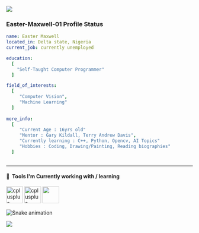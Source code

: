  <p align="left">
  <img src="https://capsule-render.vercel.app/api?type=waving&color=brown&height=90&section=footer"/>
</p>

### Easter-Maxwell-01 Profile Status

```yaml
name: Easter Maxwell
located_in: Delta state, Nigeria
current_job: currently unemployed

education:
  [
    "Self-Taught Computer Programmer"
  ]

field_of_interests:
  [
     "Computer Vision", 
     "Machine Learning"
  ]
 
more_info:
  [
     "Current Age : 16yrs old"
     "Mentor : Gary Kildall, Terry Andrew Davis",
     "Currently learning : C++, Python, Opencv, AI Topics"
     "Hobbies : Coding, Drawing/Painting, Reading biographies"
  ]
  
```
---

<h4> 🚀 &nbsp;Tools I'm Currently working with / learning </h4>
<p align="left">
<img src="https://cdn.jsdelivr.net/gh/devicons/devicon/icons/cplusplus/cplusplus-original.svg" alt="cplusplus" width="45" height="45"/>
<img src="https://cdn.jsdelivr.net/gh/devicons/devicon/icons/python/python-original.svg" alt="cplusplus" width="45" height="45"/>
<img src="https://cdn.jsdelivr.net/gh/devicons/devicon/icons/opencv/opencv-original.svg" width="45" height="45"/>
</p>

![Snake animation](https://github.com/thepiyushmalhotra/thepiyushmalhotra/blob/output/github-contribution-grid-snake.svg)

<p align="left">
  <img src="https://capsule-render.vercel.app/api?type=waving&color=black&height=90&section=footer"/>
</p>

